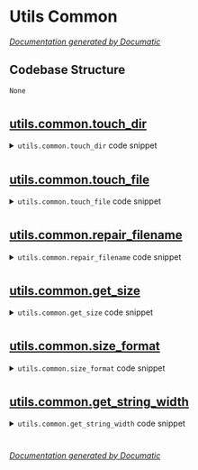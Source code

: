 # Utils Common

[_Documentation generated by Documatic_](https://www.documatic.com)

<!---Documatic-section-Codebase Structure-start--->
## Codebase Structure

<!---Documatic-block-system_architecture-start--->
```mermaid
None
```
<!---Documatic-block-system_architecture-end--->

# #
<!---Documatic-section-Codebase Structure-end--->

<!---Documatic-section-utils.common.touch_dir-start--->
## [utils.common.touch_dir](3-utils_common.md#utils.common.touch_dir)

<!---Documatic-section-touch_dir-start--->
<!---Documatic-block-utils.common.touch_dir-start--->
<details>
	<summary><code>utils.common.touch_dir</code> code snippet</summary>

```python
def touch_dir(path):
    if not os.path.exists(path):
        os.makedirs(path)
    return os.path.normpath(path)
```
</details>
<!---Documatic-block-utils.common.touch_dir-end--->
<!---Documatic-section-touch_dir-end--->

# #
<!---Documatic-section-utils.common.touch_dir-end--->

<!---Documatic-section-utils.common.touch_file-start--->
## [utils.common.touch_file](3-utils_common.md#utils.common.touch_file)

<!---Documatic-section-touch_file-start--->
<!---Documatic-block-utils.common.touch_file-start--->
<details>
	<summary><code>utils.common.touch_file</code> code snippet</summary>

```python
def touch_file(path):
    if not os.path.exists(path):
        open(path, 'w').close()
    return os.path.normpath(path)
```
</details>
<!---Documatic-block-utils.common.touch_file-end--->
<!---Documatic-section-touch_file-end--->

# #
<!---Documatic-section-utils.common.touch_file-end--->

<!---Documatic-section-utils.common.repair_filename-start--->
## [utils.common.repair_filename](3-utils_common.md#utils.common.repair_filename)

<!---Documatic-section-repair_filename-start--->
<!---Documatic-block-utils.common.repair_filename-start--->
<details>
	<summary><code>utils.common.repair_filename</code> code snippet</summary>

```python
def repair_filename(filename):

    def to_full_width_chr(matchobj):
        char = matchobj.group(0)
        full_width_char = chr(ord(char) + +ord('？') - ord('?'))
        return full_width_char
    regex_path = re.compile('[\\\\/:*?"<>|]')
    regex_spaces = re.compile('\\s+')
    regex_non_printable = re.compile('[\\001\\002\\003\\004\\005\\006\\007\\x08\\x09\\x0a\\x0b\\x0c\\x0d\\x0e\\x0f\\x10\\x11\\x12\\x13\\x14\\x15\\x16\\x17\\x18\\x19\\x1a]')
    regex_sort = re.compile('^[第一二三四五六七八九十\\d]+[\\s\\d._\\-章课节讲]*[.\\s、\\-]\\s*\\d*')
    filename = regex_path.sub(to_full_width_chr, filename)
    filename = regex_spaces.sub(' ', filename)
    filename = regex_non_printable.sub('', filename)
    filename = regex_sort.sub('', filename)
    filename = filename.strip()
    return filename
```
</details>
<!---Documatic-block-utils.common.repair_filename-end--->
<!---Documatic-section-repair_filename-end--->

# #
<!---Documatic-section-utils.common.repair_filename-end--->

<!---Documatic-section-utils.common.get_size-start--->
## [utils.common.get_size](3-utils_common.md#utils.common.get_size)

<!---Documatic-section-get_size-start--->
<!---Documatic-block-utils.common.get_size-start--->
<details>
	<summary><code>utils.common.get_size</code> code snippet</summary>

```python
def get_size(path):
    if os.path.isfile(path):
        return os.path.getsize(path)
    elif os.path.isdir(path):
        size = 0
        for subpath in os.listdir(path):
            size += get_size(os.path.join(path, subpath))
        return size
    else:
        return 0
```
</details>
<!---Documatic-block-utils.common.get_size-end--->
<!---Documatic-section-get_size-end--->

# #
<!---Documatic-section-utils.common.get_size-end--->

<!---Documatic-section-utils.common.size_format-start--->
## [utils.common.size_format](3-utils_common.md#utils.common.size_format)

<!---Documatic-section-size_format-start--->
<!---Documatic-block-utils.common.size_format-start--->
<details>
	<summary><code>utils.common.size_format</code> code snippet</summary>

```python
def size_format(size, ndigits=2):
    flag = '-' if size < 0 else ''
    size = abs(size)
    units = ['Bytes', 'kB', 'MB', 'GB', 'TB', 'PB', 'EB', 'ZB', 'YB', 'BB']
    idx = len(units) - 1
    unit = ''
    unit_size = 0
    while idx >= 0:
        unit_size = 2 ** (idx * 10)
        if size >= unit_size:
            unit = units[idx]
            break
        idx -= 1
    return '{}{:.{}f} {}'.format(flag, size / unit_size, ndigits, unit)
```
</details>
<!---Documatic-block-utils.common.size_format-end--->
<!---Documatic-section-size_format-end--->

# #
<!---Documatic-section-utils.common.size_format-end--->

<!---Documatic-section-utils.common.get_string_width-start--->
## [utils.common.get_string_width](3-utils_common.md#utils.common.get_string_width)

<!---Documatic-section-get_string_width-start--->
<!---Documatic-block-utils.common.get_string_width-start--->
<details>
	<summary><code>utils.common.get_string_width</code> code snippet</summary>

```python
def get_string_width(string):
    try:
        length = len(string.encode('gbk'))
    except:
        length = len(string)
    return length
```
</details>
<!---Documatic-block-utils.common.get_string_width-end--->
<!---Documatic-section-get_string_width-end--->

# #
<!---Documatic-section-utils.common.get_string_width-end--->

[_Documentation generated by Documatic_](https://www.documatic.com)